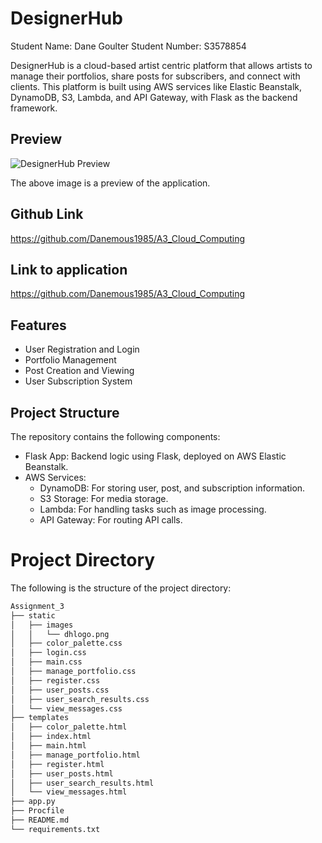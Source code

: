 # DesignerHub

Student Name: Dane Goulter
Student Number: S3578854

DesignerHub is a cloud-based artist centric platform that allows artists to manage their portfolios, share posts for subscribers, and connect with clients. This platform is built using AWS services like Elastic Beanstalk, DynamoDB, S3, Lambda, and API Gateway, with Flask as the backend framework.

## Preview

![DesignerHub Preview](https://i.imgur.com/9EtiaUi.jpeg) 

The above image is a preview of the application.

## Github Link

https://github.com/Danemous1985/A3_Cloud_Computing

## Link to application

https://github.com/Danemous1985/A3_Cloud_Computing

## Features

- User Registration and Login
- Portfolio Management
- Post Creation and Viewing
- User Subscription System

## Project Structure

The repository contains the following components:

- Flask App: Backend logic using Flask, deployed on AWS Elastic Beanstalk.
- AWS Services:
  - DynamoDB: For storing user, post, and subscription information.
  - S3 Storage: For media storage.
  - Lambda: For handling tasks such as image processing.
  - API Gateway: For routing API calls.

# Project Directory

The following is the structure of the project directory:

```bash
Assignment_3
├── static
│   ├── images
│   │   └── dhlogo.png
│   ├── color_palette.css
│   ├── login.css
│   ├── main.css
│   ├── manage_portfolio.css
│   ├── register.css
│   ├── user_posts.css
│   ├── user_search_results.css
│   └── view_messages.css
├── templates
│   ├── color_palette.html
│   ├── index.html
│   ├── main.html
│   ├── manage_portfolio.html
│   ├── register.html
│   ├── user_posts.html
│   ├── user_search_results.html
│   └── view_messages.html
├── app.py
├── Procfile
├── README.md
└── requirements.txt



